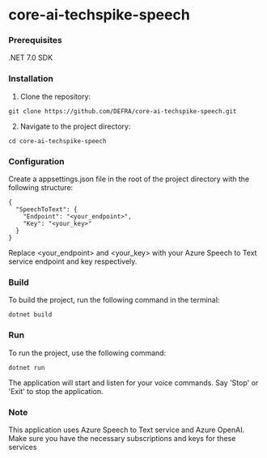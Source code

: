 # core-ai-techspike-speech

### Prerequisites
.NET 7.0 SDK

### Installation

1. Clone the repository:

```
git clone https://github.com/DEFRA/core-ai-techspike-speech.git
```

2. Navigate to the project directory:

```
cd core-ai-techspike-speech
```

### Configuration
Create a appsettings.json file in the root of the project directory with the following structure:

```
{
  "SpeechToText": {
    "Endpoint": "<your_endpoint>",
    "Key": "<your_key>"
  }
}
```

Replace <your_endpoint> and <your_key> with your Azure Speech to Text service endpoint and key respectively.

### Build
To build the project, run the following command in the terminal:

```
dotnet build
```

### Run
To run the project, use the following command:

```
dotnet run
```

The application will start and listen for your voice commands. Say 'Stop' or 'Exit' to stop the application.

### Note
This application uses Azure Speech to Text service and Azure OpenAI. Make sure you have the necessary subscriptions and keys for these services